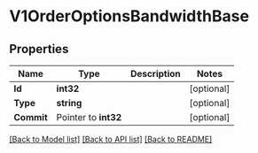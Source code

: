 # V1OrderOptionsBandwidthBase

## Properties

Name | Type | Description | Notes
------------ | ------------- | ------------- | -------------
**Id** | **int32** |  | [optional] 
**Type** | **string** |  | [optional] 
**Commit** | Pointer to **int32** |  | [optional] 

[[Back to Model list]](../README.md#documentation-for-models) [[Back to API list]](../README.md#documentation-for-api-endpoints) [[Back to README]](../README.md)


